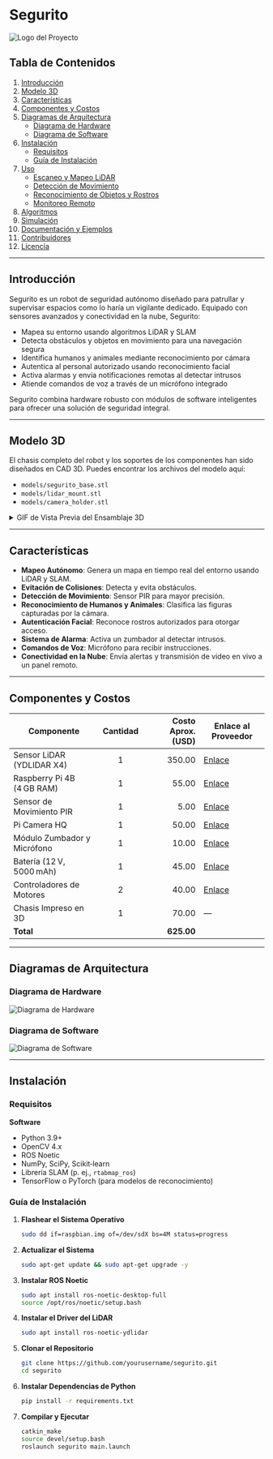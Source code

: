 # Segurito 

![Logo del Proyecto](path/to/logo.png)

## Tabla de Contenidos

1. [Introducción](#introducción)
2. [Modelo 3D](#modelo-3d)
3. [Características](#características)
4. [Componentes y Costos](#componentes-y-costos)
5. [Diagramas de Arquitectura](#diagramas-de-arquitectura)
   - [Diagrama de Hardware](#diagrama-de-hardware)
   - [Diagrama de Software](#diagrama-de-software)
6. [Instalación](#instalación)
   - [Requisitos](#requisitos)
   - [Guía de Instalación](#guía-de-instalación)
7. [Uso](#uso)
   - [Escaneo y Mapeo LiDAR](#escaneo-y-mapeo-lidar)
   - [Detección de Movimiento](#detección-de-movimiento)
   - [Reconocimiento de Objetos y Rostros](#reconocimiento-de-objetos-y-rostros)
   - [Monitoreo Remoto](#monitoreo-remoto)
8. [Algoritmos](#algoritmos)
9. [Simulación](#simulación)
10. [Documentación y Ejemplos](#documentación-y-ejemplos)
11. [Contribuidores](#contribuidores)
12. [Licencia](#licencia)

---

## Introducción

Segurito es un robot de seguridad autónomo diseñado para patrullar y supervisar espacios como lo haría un vigilante dedicado. Equipado con sensores avanzados y conectividad en la nube, Segurito:

- Mapea su entorno usando algoritmos LiDAR y SLAM
- Detecta obstáculos y objetos en movimiento para una navegación segura
- Identifica humanos y animales mediante reconocimiento por cámara
- Autentica al personal autorizado usando reconocimiento facial
- Activa alarmas y envía notificaciones remotas al detectar intrusos
- Atiende comandos de voz a través de un micrófono integrado

Segurito combina hardware robusto con módulos de software inteligentes para ofrecer una solución de seguridad integral.

---

## Modelo 3D

El chasis completo del robot y los soportes de los componentes han sido diseñados en CAD 3D. Puedes encontrar los archivos del modelo aquí:

- `models/segurito_base.stl`
- `models/lidar_mount.stl`
- `models/camera_holder.stl`

<details>
  <summary>GIF de Vista Previa del Ensamblaje 3D</summary>

  ![Vista Previa 3D](path/to/3d_model_preview.gif)
</details>

---

## Características

- **Mapeo Autónomo**: Genera un mapa en tiempo real del entorno usando LiDAR y SLAM.
- **Evitación de Colisiones**: Detecta y evita obstáculos.
- **Detección de Movimiento**: Sensor PIR para mayor precisión.
- **Reconocimiento de Humanos y Animales**: Clasifica las figuras capturadas por la cámara.
- **Autenticación Facial**: Reconoce rostros autorizados para otorgar acceso.
- **Sistema de Alarma**: Activa un zumbador al detectar intrusos.
- **Comandos de Voz**: Micrófono para recibir instrucciones.
- **Conectividad en la Nube**: Envía alertas y transmisión de video en vivo a un panel remoto.


---

## Componentes y Costos

| Componente                  | Cantidad | Costo Aprox. (USD) | Enlace al Proveedor     |
|-----------------------------|:--------:|-------------------:|-------------------------|
| Sensor LiDAR (YDLIDAR X4)   |    1     |            350.00  | [Enlace](https://...)   |
| Raspberry Pi 4B (4 GB RAM)  |    1     |             55.00  | [Enlace](https://...)   |
| Sensor de Movimiento PIR    |    1     |              5.00  | [Enlace](https://...)   |
| Pi Camera HQ                |    1     |             50.00  | [Enlace](https://...)   |
| Módulo Zumbador y Micrófono |    1     |             10.00  | [Enlace](https://...)   |
| Batería (12 V, 5000 mAh)    |    1     |             45.00  | [Enlace](https://...)   |
| Controladores de Motores    |    2     |             40.00  | [Enlace](https://...)   |
| Chasis Impreso en 3D        |    1     |             70.00  | —                       |
| **Total**                   |          |           **625.00**|                         |

---

## Diagramas de Arquitectura

### Diagrama de Hardware

![Diagrama de Hardware](path/to/hardware_diagram.png)

### Diagrama de Software

![Diagrama de Software](path/to/software_diagram.png)

---

## Instalación

### Requisitos

**Software**

- Python 3.9+
- OpenCV 4.x
- ROS Noetic
- NumPy, SciPy, Scikit‑learn
- Librería SLAM (p. ej., `rtabmap_ros`)
- TensorFlow o PyTorch (para modelos de reconocimiento)

### Guía de Instalación

1. **Flashear el Sistema Operativo**
   ```bash
   sudo dd if=raspbian.img of=/dev/sdX bs=4M status=progress

2. **Actualizar el Sistema**
   ```bash
   sudo apt-get update && sudo apt-get upgrade -y

3. **Instalar ROS Noetic**
   ```bash
   sudo apt install ros-noetic-desktop-full
   source /opt/ros/noetic/setup.bash

4. **Instalar el Driver del LiDAR**
   ```bash
   sudo apt install ros-noetic-ydlidar

5. **Clonar el Repositorio**
   ```bash
   git clone https://github.com/yourusername/segurito.git
   cd segurito

6. **Instalar Dependencias de Python**
   ```bash
   pip install -r requirements.txt

7. **Compilar y Ejecutar**
   ```bash
   catkin_make
   source devel/setup.bash
   roslaunch segurito main.launch



